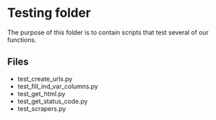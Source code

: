 # Testing folder
The purpose of this folder is to contain scripts that test several of our functions.

## Files
+ test_create_urls.py
+ test_fill_ind_var_columns.py
+ test_get_html.py
+ test_get_status_code.py
+ test_scrapers.py